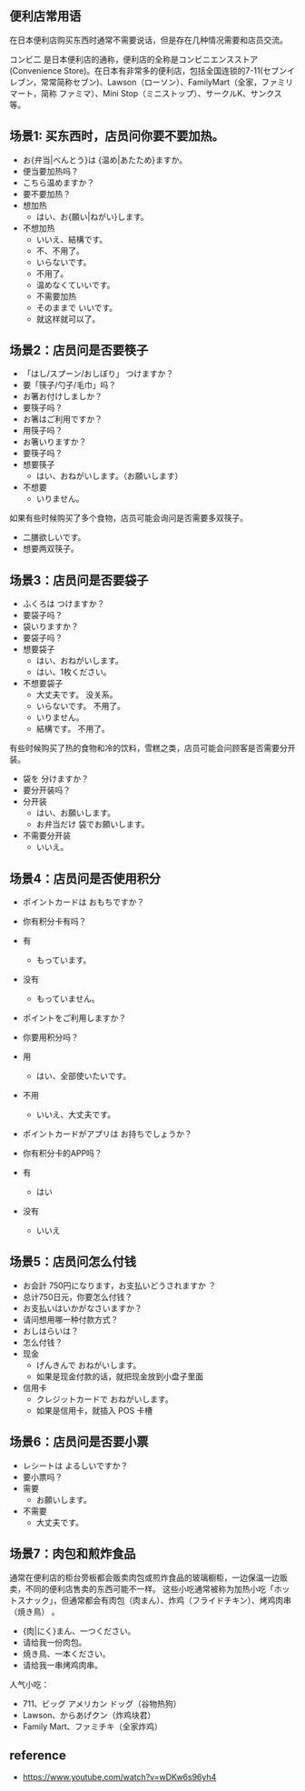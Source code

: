 ## 便利店常用语

在日本便利店购买东西时通常不需要说话，但是存在几种情况需要和店员交流。

コンビ二 是日本便利店的通称，便利店的全称是コンビニエンスストア(Convenience Store)。在日本有非常多的便利店，包括全国连锁的7-11(セブンイレブン，常常简称セブン)、Lawson（ローソン）、FamilyMart（全家，ファミリマート，简称 ファミマ）、Mini Stop（ミニストップ）、サークルK、サンクス 等。

## 场景1: 买东西时，店员问你要不要加热。

- お{弁当|べんとう}は {温め|あたため}ますか。
- 便当要加热吗？
- こちら温めますか？
- 要不要加热？
- 想加热
  - はい、お{願い|ねがい}します。
- 不想加热
  - いいえ、結構です。
  - 不、不用了。
  - いらないです。
  - 不用了。
  - 温めなくていいです。
  - 不需要加热
  - そのままで いいです。
  - 就这样就可以了。

## 场景2：店员问是否要筷子

- 「はし/スプーン/おしぼり」 つけますか？
- 要「筷子/勺子/毛巾」吗？
- お箸お付けしましか？
- 要筷子吗？
- お箸はご利用ですか？
- 用筷子吗？
- お箸いりますか？
- 要筷子吗？
- 想要筷子
  - はい、おねがいします。（お願いします）
- 不想要
  - いりません。

如果有些时候购买了多个食物，店员可能会询问是否需要多双筷子。

- 二膳欲しいです。
- 想要两双筷子。

## 场景3：店员问是否要袋子

- ふくろは つけますか？
- 要袋子吗？
- 袋いりますか？
- 要袋子吗？
- 想要袋子
  - はい、おねがいします。
  - はい、1枚ください。
- 不想要袋子
  - 大丈夫です。  没关系。
  - いらないです。 不用了。
  - いりません。
  - 結構です。 不用了。

有些时候购买了热的食物和冷的饮料，雪糕之类，店员可能会问顾客是否需要分开装。

- 袋を 分けますか？
- 要分开装吗？
- 分开装
  - はい、お願いします。
  - お弁当だけ 袋でお願いします。
- 不需要分开装
  - いいえ。

## 场景4：店员问是否使用积分

- ポイントカードは おもちですか？
- 你有积分卡有吗？
- 有
  - もっています。
- 没有
  - もっていません。

- ポイントをご利用しますか？
- 你要用积分吗？
- 用
  - はい、全部使いたいです。
- 不用
  - いいえ、大丈夫です。

- ポイントカードがアプリは お持ちでしょうか？
- 你有积分卡的APP吗？
- 有
  - はい
- 没有
  - いいえ

## 场景5：店员问怎么付钱

- お会計 750円になります，お支払いどうされますか ？
- 总计750日元，你要怎么付钱？
- お支払いはいかがなさいますか？
- 请问想用哪一种付款方式？
- おしはらいは？
- 怎么付钱？
- 现金
  - げんきんで おねがいします。
  - 如果是现金付款的话，就把现金放到小盘子里面
- 信用卡
  - クレジットカードで おねがいします。
  - 如果是信用卡，就插入 POS 卡槽

## 场景6：店员问是否要小票

- レシートは よるしいですか？
- 要小票吗？
- 需要
  - お願いします。
- 不需要
  - 大丈夫です。

## 场景7：肉包和煎炸食品

通常在便利店的柜台旁板都会贩卖肉包或煎炸食品的玻璃橱柜，一边保温一边贩卖，不同的便利店售卖的东西可能不一样。 这些小吃通常被称为加热小吃「ホットスナック」，但通常都会有肉包（肉まん）、炸鸡（フライドチキン）、烤鸡肉串（焼き鳥） 。

- {肉|にく}まん、一つください。
- 请给我一份肉包。
- 焼き鳥、一本ください。
- 请给我一串烤鸡肉串。

人气小吃：

- 711、ビッグ アメリカン ドッグ（谷物热狗）
- Lawson、からあげクン（炸鸡块君）
- Family Mart、ファミチキ（全家炸鸡）

## reference

- <https://www.youtube.com/watch?v=wDKw6s96yh4>
